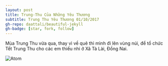 ```yaml
---
layout: post
title: Trung-Thu Của Những Yêu Thương
subtitle: Trung Thu Yêu Thương 01/10/2017	
gh-repo: daattali/beautiful-jekyll
gh-badge: [star, fork, follow]
---
```


Mùa Trung Thu vừa qua, thay vì về quê thì mình đi lên vùng núi, để tổ chức Tết Trung Thu cho các em thiếu nhi ở Xã Tà Lài, Đồng Nai.

![Atom]( https://drive.google.com/file/d/1tf5s9NGIwrkR842x-3ywrn-Dxa6cFCn2/)

